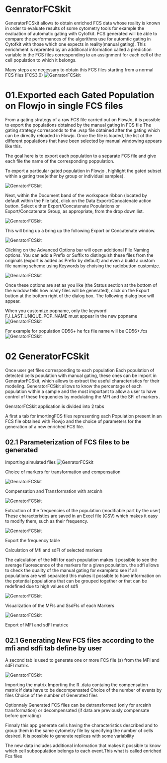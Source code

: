# GenratorFCSkit
GeneratorFCSkit allows to obtain enriched FCS data whose reality is known in order to evaluate results of some cytometry tools for example the evaluation of automatic gating with Cytofkit. 
FCS generated will be able to compare the performances of the algorithms use for automtic gating in Cytofkit with those which one expects in reality(manual gating).
This enrichment is reprented by an additional information called a prediction variable in the FCS files corresponding to an assignment for each cell of the cell population to which it belongs.

Many steps are necessary to obtain this FCS files starting from a normal FCS files (FCS3.0)
![GenratorFCSkit](Schemas/fcsgenrator.PNG)

# 01.Exported each Gated Population on Flowjo in single FCS files 

From a gating strategy of a raw FCS file carried out on FlowJo, it is possible to export the populations obtained by the manual gating in FCS file
The gating strategy corresponds to the .wsp file obtained after the gating which can be directly reloaded in Flowjo.
Once the file is loaded, the list of the different populations that have been selected by manual windowing appears like this.

The goal here is to export each population to a separate FCS file and give each file the name of the corresponding poppulation.

To export a particular gated population in Flowjo , highlight the gated subset within a gating tree(either by group or individual samples).

![GenratorFCSkit](Schemas/popselect.png)

Next, within the Document band of the workspace ribbon (located by default within the File tab), click on the Data Export/Concatenate action button.
Select either Export/Concatenate Populations or Export/Concatenate Group, as appropriate, from the drop down list.

![GenratorFCSkit](Schemas/export.png)

This will bring up a bring up the following Export or Concatenate window.

![GenratorFCSkit](Schemas/export1.png)

Clicking on the Advanced Options bar will open additional File Naming options. You can add a Prefix or Suffix to distinguish these files from the originals (export is added as Prefix by default) and even a build a custom file naming scheme using Keywords by choising the radiobutton customize.

![GenratorFCSkit](Schemas/exportfile2.PNG)

Once these options are set as you like (the Status section at the bottom of the window tells how many files will be generated), click on the Export button at the bottom right of the dialog box. The following dialog box will appear.

When you customize popname, only the keyword FJ_LAST_UNIQUE_POP_NAME must appear in the new popname
![GenratorFCSkit](Schemas/exportfile4.PNG)

For example for population CD56+ he fcs file name will be CD56+.fcs
![GenratorFCSkit](Schemas/exportfile3.PNG)


# 02 GeneratorFCSkit

Once user get files corresponding to each population Each population of detected cells population with manual gating, these ones can be import in GeneratorFCSkit, which allows to extract the useful characteristics for their modeling.
GeneratorFCSkit allows to know the percentage of each population within a sample and the most important to allow a user to have control of these frequencies by modulating the MFI and the SFI of markers .

GenratorFCSkit application is divided into 2 tabs

A first a tab for imortingFCS files representing each Population present in an FCS file obtained with Flowjo and the choice of parameters for the generation of a new enriched FCS file.

## 02.1 Parameterization of FCS files to be generated

Importing simulated files
![GenratorFCSkit](Schemas/fcsfiles.PNG)

Choice of markers for transformation and compensation

![GenratorFCSkit](Schemas/markers.PNG)

Compensation and Transformation with arcsinh

![GenratorFCSkit](Schemas/transformCompensate.PNG)

Extraction of the frequencies of the population (modifiable part by the user)
These characteristics are saved in an Excel file (CSV) which makes it easy to modify them, such as their frequency.

![GenratorFCSkit](Schemas/ExtractFrequencies.PNG)

Export the frequency table

Calculation of Mfi and sdFI of selected markers

The calculation of the Mfi for each population makes it possible to see the average fluorescence of the markers for a given population.
the sdfi allows to check the quality of the manual gating for exampleto see if all populations are well separated
this makes it possible to have information on the potential populations that can be grouped together or that can be redefined due to high values of sdfi 

![GenratorFCSkit](Schemas/Extraction.PNG)

Visualization of the MFIs and SsdFIs of each Markers

![GenratorFCSkit](Schemas/ExtractMfisdfFI.PNG)

Export of MFI and sdFI matrice

## 02.1 Generating New FCS files according to the mfi and sdfi tab define by user 

A second tab is used to generate one or more FCS file (s) from the MFI and sdFI matrix.
 
![GenratorFCSkit](Schemas/GenerateFCS.PNG)

Importing the matrix
Importing the R .data containg the compensation matrix if data have to be decompensated 
Choice of the number of events by files
Choice of the number of Generated files

Optionnaly Generated FCS files can be detransformed (only for arcsinh transformation) or decompensated (if data are previously compensate before genrating)

 
Finnaly this app generate cells having the characteristics described and to group them 
in the same cytometry file by specifying the number of cells desired. It is possible to generate replicas with some variability

The new data includes additional information that makes it possible to know which cell subpopulation belongs to each event.This what is called enriched Fcs files


